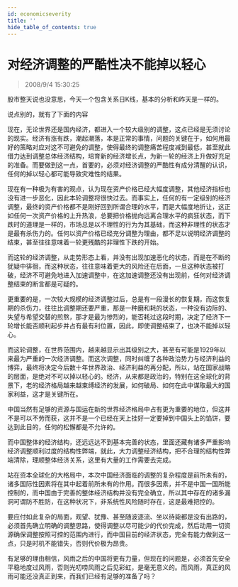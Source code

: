 ```yaml
---
id: economicseverity 
title: ''
hide_table_of_contents: true
---
```


# 对经济调整的严酷性决不能掉以轻心

> 2008/9/4 15:30:25

<div style={{color: '#336600', fontWeight: '500', fontSize: '18px'}}>

股市整天说也没意思，今天一个包含关系日K线，基本的分析和昨天是一样的。

</div>

<div style={{color: '#FF0000', fontWeight: '500', fontSize: '18px'}}>

说点别的，就有了下面的内容

 

现在，无论世界还是国内经济，都进入一个较大级别的调整，这点已经是无须讨论的现实。经济有涨有跌，潮起潮落，本是正常的事情，问题的关键在于，如何用最好的策略对应对这不可避免的调整，使得最终的调整痛苦程度减到最低，甚至就此借力达到调整总体经济结构，培育新的经济增长点，为新一轮的经济上升做好充足的准备。而要做到这一点，首要的，必须对经济调整的严酷性有成分清醒的认识，任何的掉以轻心都可能导致灾难性的结果。

 

现在有一种极为有害的观点，认为现在资产价格已经大幅度调整，其他经济指标也没有进一步恶化，因此本轮调整将很快过去。而事实上，任何的有一定级别的经济调整，最终的资产价格都不是刚好回到所谓合理的水平，而是大幅度地折让，这正如任何一次资产价格的上升热浪，总要把价格抛向远离合理水平的疯狂状态，而下跌时的道理是一样的，市场总是以不理性的行为为其基础，而这种非理性的状态才是最有杀伤力的。任何以资产价格已经充分调整为理由，都不足以说明经济调整的结束，甚至往往意味着一轮更残酷的非理性下跌的开始。

 

而这轮的经济调整，从走势形态上看，并没有出现加速恶化的状态，而是在不断的犹疑中徘徊，而这种状态，往往意味着更大的风险还在后面，一旦这种状态被打破，经济不可避免地进入加速调整中，在这加速调整还没有出现前，任何对经济调整结束的断言都是可疑的。

 

更重要的是，一次较大规模的经济调整过后，总是有一段漫长的恢复期，而这恢复期的杀伤力，往往比调整期还要严重，那是一种磨和耗的状态，一种没有边际的、失望与希望交替的煎熬，那才是最为惨烈的，能否耗过这段时期，决定了经济下一轮增长能否顺利起步并占有最有利位置，因此，即使调整结束了，也决不能掉以轻心。

 

而这轮调整，在世界范围内，越来越显示出其级别之大，甚至有可能是1929年以来最为严重的一次经济调整。而这次调整，同时纠缠了各种政治势力与经济利益的博弈，最终将决定今后数十年世界政治、经济利益的再分配，所以，站在国家战略的层面，是绝对不可以掉以轻心的。经济，从来都是政治的，特别在这全球化的背景下，老的经济格局越来越束缚经济的发展，如何破局、如何在此中谋取最大的国家利益，这才是关键所在。

 

中国当然有足够的资源与国运在新的世界经济格局中占有更为重要的地位，但这并不是可以不劳而获，这并不是一个已经在天上挂好一定要掉到中国头上的馅饼，要达到此目的，任何的松懈都是不允许的。

 

而中国整体的经济结构，还远远达不到基本完善的状态，里面还藏有诸多严重影响经济调整顺利过度的结构性弊端，就此，大力调整经济结构，把不合理的结构性弊端清除，理顺整体经济关系，这里有大量的工作需要去完成。

 

站在资本全球化的大格局中，本次中国经济面临的调整的复杂程度是前所未有的，诸多国际性因素将在其中起着前所未有的作用。而很多因素，并不是中国一国所能控制的，而中国由于完善的整体经济结构并没有完全确立，所以其中存在的诸多漏洞可谓防不胜防，在这种状况下，非系统性风险随时存在，这是最难把控的。

 

要应付如此复杂的局面，观望、犹豫、甚至随波逐流、坐以待毙都是没有出路的，必须首先确立明确的调整思路，使得调整以尽可能少的代价完成，然后动用一切资源确保调整按照可控的范围内进行，而中国目前的经济状态，完全有能力做到这一点，只是时机不能错失，否则代价极为昂贵。

 

有足够的理由相信，风雨之后的中国将更有力量，但现在的问题是，必须首先安全平稳地度过风雨，否则光叨唠风雨之后见彩虹，是毫无意义的。而风雨，真正的风雨可能还没真正到来，而我们已经有足够的准备了吗？

</div>
